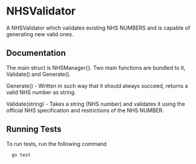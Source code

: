 
# NHSValidator

A NHSValidator which validates existing NHS NUMBERS and is capable of generating new valid ones.
    

## Documentation

The main struct is NHSManager{}.
Two main functions are bundled to it, Validate() and Generate().

Generate() - Written in such way that it should always succeed, returns a valid NHS number as string.

Validate(string) - Takes a string (NHS number) and validates it using the official NHS specification and restrictions of the NHS NUMBER.




## Running Tests

To run tests, run the following command

```bash
  go test
```

